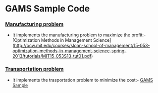 # GAMS Sample Code

### [Manufacturing problem](https://github.com/dtripathy10/GAMS_Tutorial/blob/master/manufactruring.gms)

+ It implements the manufacturing problem to maximize the profit:- [Optimization Methods in Management Science]
(http://ocw.mit.edu/courses/sloan-school-of-management/15-053-optimization-methods-in-management-science-spring-2013/tutorials/MIT15_053S13_tut01.pdf)

### [Transportation problem](https://github.com/dtripathy10/GAMS-Sample/blob/master/transportation_demand_supply.gms)

+ It implements the trasportation problem to minimize the cost:- [GAMS Sample](http://www.gams.com/docs/example.htm)


